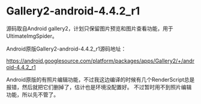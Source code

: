 # Gallery2-android-4.4.2_r1
源码取自Android gallery2，计划只保留图片预览和图片查看功能，用于UltimateImgSpider。

Android原版Gallery2-android-4.4.2_r1源码地址：

https://android.googlesource.com/platform/packages/apps/Gallery2/+/android-4.4.2_r1

Android原版的有照片编辑功能，不过我这边编译的时候有几个RenderScript总是报错，然后就把它们删掉了，估计也是环境没配置好。
不过暂时用不到照片编辑功能，所以先不管了。
